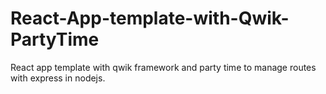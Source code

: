 # React-App-template-with-Qwik-PartyTime
React app template with qwik framework and party time to manage routes with express in nodejs.
